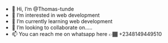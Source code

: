- 👋 Hi, I’m @Thomas-tunde
- 👀 I’m interested in web development 
- 🌱 I’m currently learning web development 
- 💞️ I’m looking to collaborate on..... 
- 📫 You can reach me on whatsapp here 👉🏾 +2348149449510

<!---
Thomas-tunde/Thomas-tunde is a ✨ special ✨ repository because its `README.md` (this file) appears on your GitHub profile.
You can click the Preview link to take a look at your changes.
--->